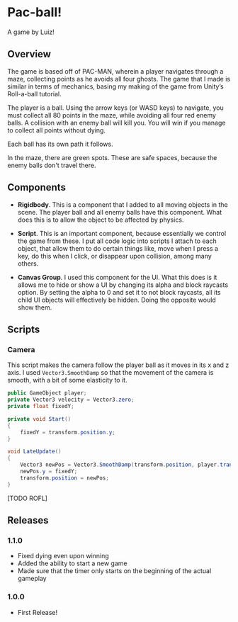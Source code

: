 # Pac-ball!

A game by Luiz!

## Overview

The game is based off of PAC-MAN, wherein a player navigates through a maze, collecting points as he avoids all four ghosts. The game that I made is similar in terms of mechanics, basing my making of the game from Unity’s Roll-a-ball tutorial.

The player is a ball. Using the arrow keys (or WASD keys) to navigate, you must collect all 80 points in the maze, while avoiding all four red enemy balls. A collision with an enemy ball will kill you. You will win if you manage to collect all points without dying.

Each ball has its own path it follows.

In the maze, there are green spots. These are safe spaces, because the enemy balls don't travel there.

## Components

* **Rigidbody**. This is a component that I added to all moving objects in the scene. The player ball and all enemy balls have this component. What does this is to allow the object to be affected by physics.

* **Script**. This is an important component, because essentially we control the game from these. I put all code logic into scripts I attach to each object, that allow them to do certain things like, move when I press a key, do this when I click, or disappear upon collision, among many others.

* **Canvas Group**. I used this component for the UI. What this does is it allows me to hide or show a UI by changing its alpha and block raycasts option. By setting the alpha to 0 and set it to not block raycasts, all its child UI objects will effectively be hidden. Doing the opposite would show them.

## Scripts

### Camera
This script makes the camera follow the player ball as it moves in its x and z axis. I used `Vector3.SmoothDamp` so that the movement of the camera is smooth, with a bit of some elasticity to it.

````C#
public GameObject player;
private Vector3 velocity = Vector3.zero;
private float fixedY;

private void Start()
{
	fixedY = transform.position.y;
}

void LateUpdate()
{
	Vector3 newPos = Vector3.SmoothDamp(transform.position, player.transform.position, ref velocity, 0.1f);
	newPos.y = fixedY;
	transform.position = newPos;
}
````

[TODO ROFL]

## Releases

### 1.1.0
- Fixed dying even upon winning
- Added the ability to start a new game
- Made sure that the timer only starts on the beginning of the actual gameplay

### 1.0.0
* First Release!